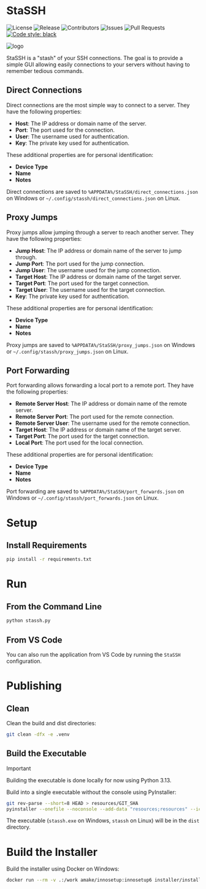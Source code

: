 # StaSSH

![License](https://img.shields.io/github/license/campbellmbrown/stassh)
![Release](https://img.shields.io/github/v/release/campbellmbrown/stassh)
![Contributors](https://img.shields.io/github/contributors/campbellmbrown/stassh)
![Issues](https://img.shields.io/github/issues/campbellmbrown/stassh)
![Pull Requests](https://img.shields.io/github/issues-pr/campbellmbrown/stassh)
[![Code style: black](https://img.shields.io/badge/code%20style-black-000000.svg)](https://github.com/psf/black)

![logo](https://github.com/campbellmbrown/stassh/blob/main/resources/logo_256x256.png?raw=true)

StaSSH is a "stash" of your SSH connections.
The goal is to provide a simple GUI allowing easily connections to your servers without having to remember tedious commands.

## Direct Connections

Direct connections are the most simple way to connect to a server. They have the following properties:

- **Host**: The IP address or domain name of the server.
- **Port**: The port used for the connection.
- **User**: The username used for authentication.
- **Key**: The private key used for authentication.

These additional properties are for personal identification:

- **Device Type**
- **Name**
- **Notes**

Direct connections are saved to `%APPDATA%/StaSSH/direct_connections.json` on Windows or `~/.config/stassh/direct_connections.json` on Linux.

## Proxy Jumps

Proxy jumps allow jumping through a server to reach another server. They have the following properties:

- **Jump Host**: The IP address or domain name of the server to jump through.
- **Jump Port**: The port used for the jump connection.
- **Jump User**: The username used for the jump connection.
- **Target Host**: The IP address or domain name of the target server.
- **Target Port**: The port used for the target connection.
- **Target User**: The username used for the target connection.
- **Key**: The private key used for authentication.

These additional properties are for personal identification:

- **Device Type**
- **Name**
- **Notes**

Proxy jumps are saved to `%APPDATA%/StaSSH/proxy_jumps.json` on Windows or `~/.config/stassh/proxy_jumps.json` on Linux.

## Port Forwarding

Port forwarding allows forwarding a local port to a remote port. They have the following properties:

- **Remote Server Host**: The IP address or domain name of the remote server.
- **Remote Server Port**: The port used for the remote connection.
- **Remote Server User**: The username used for the remote connection.
- **Target Host**: The IP address or domain name of the target server.
- **Target Port**: The port used for the target connection.
- **Local Port**: The port used for the local connection.

These additional properties are for personal identification:

- **Device Type**
- **Name**
- **Notes**

Port forwarding are saved to `%APPDATA%/StaSSH/port_forwards.json` on Windows or `~/.config/stassh/port_forwards.json` on Linux.

# Setup

## Install Requirements

```bash
pip install -r requirements.txt
```

# Run

## From the Command Line

```bash
python stassh.py
```

## From VS Code

You can also run the application from VS Code by running the `StaSSH` configuration.

# Publishing

## Clean

Clean the build and dist directories:

```bash
git clean -dfx -e .venv
```

## Build the Executable

> [!IMPORTANT]
> Building the executable is done locally for now using Python 3.13.

Build into a single executable without the console using PyInstaller:

```bash
git rev-parse --short=8 HEAD > resources/GIT_SHA
pyinstaller --onefile --noconsole --add-data "resources;resources" --icon=resources/logo.ico stassh.py
```

The executable (``stassh.exe`` on Windows, ``stassh`` on Linux) will be in the ``dist`` directory.

# Build the Installer

Build the installer using Docker on Windows:

```bash
docker run --rm -v .:/work amake/innosetup:innosetup6 installer/installer.iss
```
